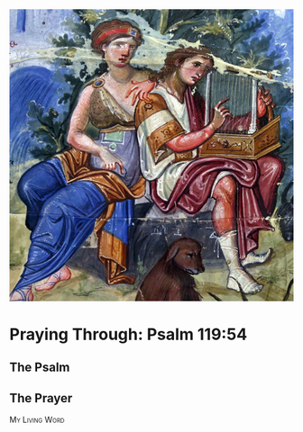 <img class="intro-right" src="art-paris-psalter.jpg">

<style>
  li {list-style-type: none;}
  p + ul {
    margin-top: -18px;
}
</style>

# Praying Through: Psalm 119:54

## The Psalm

## The Prayer

<div style="font-variant: small-caps;">
My Living Word
</div>
